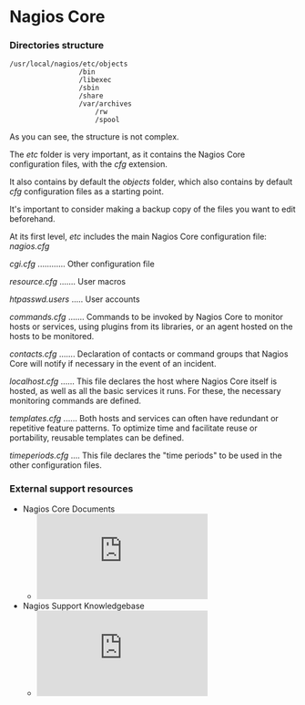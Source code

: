 # Nagios Core

### Directories structure

    /usr/local/nagios/etc/objects
                     /bin
                     /libexec
                     /sbin
                     /share
                     /var/archives
                         /rw
                         /spool

As you can see, the structure is not complex.

The *etc* folder is very important, as it contains the Nagios Core configuration files, with the *cfg* extension.

It also contains by default the *objects* folder, which also contains by default *cfg* configuration files as a starting point.

It's important to consider making a backup copy of the files you want to edit beforehand.

At its first level, *etc* includes the main Nagios Core configuration file: *nagios.cfg*

*cgi.cfg* ............ Other configuration file

*resource.cfg* ....... User macros

*htpasswd.users* ..... User accounts


*commands.cfg* ....... Commands to be invoked by Nagios Core to monitor hosts or services, using plugins from its libraries, or an agent hosted on the hosts to be monitored.

*contacts.cfg* ....... Declaration of contacts or command groups that Nagios Core will notify if necessary in the event of an incident.

*localhost.cfg* ...... This file declares the host where Nagios Core itself is hosted, as well as all the basic services it runs. For these, the necessary monitoring commands are defined.

*templates.cfg* ...... Both hosts and services can often have redundant or repetitive feature patterns. To optimize time and facilitate reuse or portability, reusable templates can be defined.

*timeperiods.cfg* .... This file declares the "time periods" to be used in the other configuration files.


### External support resources

- Nagios Core Documents
    + ![Nagios Core Documents](https://assets.nagios.com/downloads/nagioscore/docs/nagioscore/4/en/toc.html)
- Nagios Support Knowledgebase
    + ![Nagios Support Knowledgebase](https://support.nagios.com/kb/category.php)
